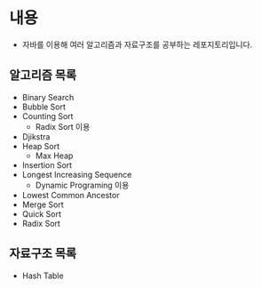 # 내용
- 자바를 이용해 여러 알고리즘과 자료구조를 공부하는 레포지토리입니다.

## 알고리즘 목록
- Binary Search
- Bubble Sort
- Counting Sort
  - Radix Sort 이용
- Djikstra
- Heap Sort
  - Max Heap
- Insertion Sort
- Longest Increasing Sequence
  - Dynamic Programing 이용
- Lowest Common Ancestor
- Merge Sort
- Quick Sort
- Radix Sort

## 자료구조 목록
- Hash Table
